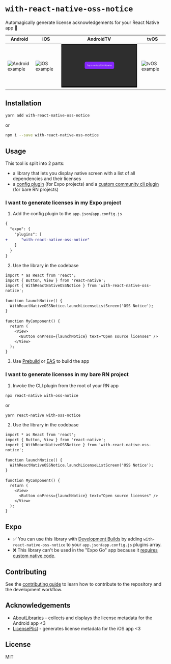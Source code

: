 # `with-react-native-oss-notice`

Automagically generate license acknowledgements for your React Native app 🚀

| Android | iOS | AndroidTV | tvOS |
| - | - | - | - |
| ![Android example](./static/android-expo.gif) | ![iOS example](./static/ios-expo.gif) | ![AndroidTV example](./static/android-tv.gif) | ![tvOS example](./static/tvos.gif) |

## Installation

```sh
yarn add with-react-native-oss-notice
```

or

```sh
npm i --save with-react-native-oss-notice
```

## Usage

This tool is split into 2 parts:
- a library that lets you display native screen with a list of all dependencies and their licenses
- a [config plugin](https://docs.expo.dev/config-plugins/introduction/?redirected) (for Expo projects) and a [custom community cli plugin](https://github.com/react-native-community/cli/blob/main/docs/plugins.md) (for bare RN projects)

### I want to generate licenses in my Expo project <a name="usage-expo"></a>

1. Add the config plugin to the `app.json`/`app.config.js`

```diff
{
  "expo": {
    "plugins": [
+      "with-react-native-oss-notice"
    ]
  }
}
```

2. Use the library in the codebase

```tsx
import * as React from 'react';
import { Button, View } from 'react-native';
import { WithReactNativeOSSNotice } from 'with-react-native-oss-notice';

function launchNotice() {
  WithReactNativeOSSNotice.launchLicenseListScreen('OSS Notice');
}

function MyComponent() {
  return (
    <View>
      <Button onPress={launchNotice} text="Open source licenses" />
    </View>
  );
}
```

3. Use [Prebuild](https://docs.expo.dev/workflow/prebuild/) or [EAS](https://docs.expo.dev/eas/) to build the app

### I want to generate licenses in my bare RN project <a name="usage-bare-rn"></a>

1. Invoke the CLI plugin from the root of your RN app

```sh
npx react-native with-oss-notice
```

or

```sh
yarn react-native with-oss-notice
```

2. Use the library in the codebase

```tsx
import * as React from 'react';
import { Button, View } from 'react-native';
import { WithReactNativeOSSNotice } from 'with-react-native-oss-notice';

function launchNotice() {
  WithReactNativeOSSNotice.launchLicenseListScreen('OSS Notice');
}

function MyComponent() {
  return (
    <View>
      <Button onPress={launchNotice} text="Open source licenses" />
    </View>
  );
}
```

## Expo

- ✅ You can use this library with [Development Builds](https://docs.expo.dev/development/introduction/) by adding `with-react-native-oss-notice` to your `app.json`/`app.config.js` plugins array.
- ❌ This library can't be used in the "Expo Go" app because it [requires custom native code](https://docs.expo.dev/workflow/customizing/).

## Contributing

See the [contributing guide](./CONTRIBUTING) to learn how to contribute to the repository and the development workflow.

## Acknowledgements

- [AboutLibraries](https://github.com/mikepenz/AboutLibraries) - collects and displays the license metadata for the Android app <3
- [LicensePlist](https://github.com/mono0926/LicensePlist) - generates license metadata for the iOS app <3

## License

MIT
